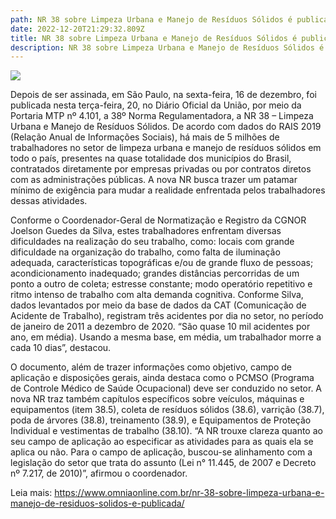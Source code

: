 ```yaml
---
path: NR 38 sobre Limpeza Urbana e Manejo de Resíduos Sólidos é publicada.
date: 2022-12-20T21:29:32.809Z
title: NR 38 sobre Limpeza Urbana e Manejo de Resíduos Sólidos é publicada.
description: NR 38 sobre Limpeza Urbana e Manejo de Resíduos Sólidos é publicada.
---
```

<!--StartFragment-->

![](https://www.omniaonline.com.br/wp-content/uploads/2022/12/Site-LinkedIn-Facebook.png)

Depois de ser assinada, em São Paulo, na sexta-feira, 16 de dezembro, foi publicada nesta terça-feira, 20, no Diário Oficial da União, por meio da Portaria MTP nº 4.101, a 38º Norma Regulamentadora, a NR 38 – Limpeza Urbana e Manejo de Resíduos Sólidos. De acordo com dados do RAIS 2019 (Relação Anual de Informações Sociais), há mais de 5 milhões de trabalhadores no setor de limpeza urbana e manejo de resíduos sólidos em todo o país, presentes na quase totalidade dos municípios do Brasil, contratados diretamente por empresas privadas ou por contratos diretos com as administrações públicas. A nova NR busca trazer um patamar mínimo de exigência para mudar a realidade enfrentada pelos trabalhadores dessas atividades.

Conforme o Coordenador-Geral de Normatização e Registro da CGNOR Joelson Guedes da Silva, estes trabalhadores enfrentam diversas dificuldades na realização do seu trabalho, como: locais com grande dificuldade na organização do trabalho, como falta de iluminação adequada, características topográficas e/ou de grande fluxo de pessoas; acondicionamento inadequado; grandes distâncias percorridas de um ponto a outro de coleta; estresse constante; modo operatório repetitivo e ritmo intenso de trabalho com alta demanda cognitiva. Conforme Silva, dados levantados por meio da base de dados da CAT (Comunicação de Acidente de Trabalho), registram três acidentes por dia no setor, no período de janeiro de 2011 a dezembro de 2020. “São quase 10 mil acidentes por ano, em média). Usando a mesma base, em média, um trabalhador morre a cada 10 dias”, destacou.

O documento, além de trazer informações como objetivo, campo de aplicação e disposições gerais, ainda destaca como o PCMSO (Programa de Controle Médico de Saúde Ocupacional) deve ser conduzido no setor. A nova NR traz também capítulos específicos sobre veículos, máquinas e equipamentos (item 38.5), coleta de resíduos sólidos (38.6), varrição (38.7), poda de árvores (38.8), treinamento (38.9), e Equipamentos de Proteção Individual e vestimentas de trabalho (38.10). “A NR trouxe clareza quanto ao seu campo de aplicação ao especificar as atividades para as quais ela se aplica ou não. Para o campo de aplicação, buscou-se alinhamento com a legislação do setor que trata do assunto (Lei n° 11.445, de 2007 e Decreto nº 7.217, de 2010)”, afirmou o coordenador.

Leia mais: https://www.omniaonline.com.br/nr-38-sobre-limpeza-urbana-e-manejo-de-residuos-solidos-e-publicada/

<!--EndFragment-->
